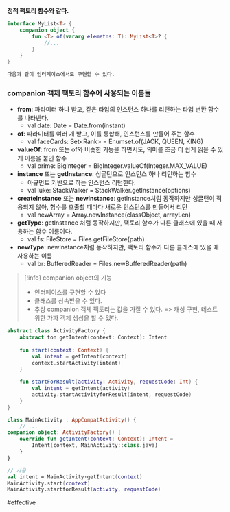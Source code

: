 **정적 팩토리 함수와 같다.**
``` kotlin
interface MyList<T> {
	companion object {
		fun <T> of(vararg elemetns: T): MyList<T>? {
			//...
		}
	}
}

다음과 같이 인터페이스에서도 구현할 수 있다.
```
### companion 객체 팩토리 함수에 사용되는 이름들
- **from**: 파라미터 하나 받고, 같은 타입의 인스턴스 하나를 리턴하는 타입 변환 함수를 나타낸다.
	- val date: Date = Date.from(instant)
- **of**: 파라미터를 여러 개 받고, 이를 통합해, 인스턴스를 만들어 주는 함수
	- val faceCards: Set\<Rank> = Enumset.of(JACK, QUEEN, KING)
- **valueOf**: from 또는 of와 비슷한 기능을 하면서도, 의미를 조금 더 쉽게 읽을 수 있게 이름을 붙인 함수
	- val prime: BigInteger = BigInteger.valueOf(Integer.MAX_VALUE)
- **instance** 또는 **getInstance**: 싱글턴으로 인스턴스 하나 리턴하는 함수
	- 아규먼트 기반으로 하는 인스턴스 리턴한다.
	- val luke: StackWalker = StackWalker.getInstance(options)
- **createInstance** 또는 **newInstance**: getInstance처럼 동작하지만 싱글턴이 적용되지 않아, 함수를 호출할 때마다 새로운 인스턴스를 만들어서 리턴
	- val newArray = Array.newInstance(classObject, arrayLen)
- **getType**: getInstance 처럼 동작하지만, 팩토리 함수가 다른 클래스에 있을 때 사용하는 함수 이름이다.
	- val fs: FileStore = Files.getFileStore(path)
- **newType**: newInstance처럼 동작하지만, 팩토리 함수가 다른 클래스에 있을 때 사용하는 이름
	- val br: BufferedReader = Files.newBufferedReader(path)

> [!info] companion object의 기능
> - 인터페이스를 구현할 수 있다
> - 클래스를 상속받을 수 있다.
> - 추상 companion 객체 팩토리는 값을 가질 수 있다. => 캐싱 구현, 테스트 위한 가짜 객체 생성을 할 수 있다.

``` kotlin
abstract class ActivityFactory {
	abstract ton getIntent(context: Context): Intent
	
	fun start(context: Context) {
		val intent = getIntent(context)
		context.startActivity(intent)
	}
	
	fun startForResult(activity: Activity, requestCode: Int) { 
		val intent = getIntent(activity)
		activity.startActivityforResult(intent, requestCode)
	}
}

class MainActivity : AppCompatActivity() {
	// ...
companion object: ActivityFactory() {
	override fun getIntent(context: Context): Intent = 
		Intent(context, MainActivity::class.java)
	}
}

// 사용
val intent = MainActivity·getIntent(context)
MainActivity.start(context)
MainActivity.startforResult(activity, requestCode)
```

#effective 